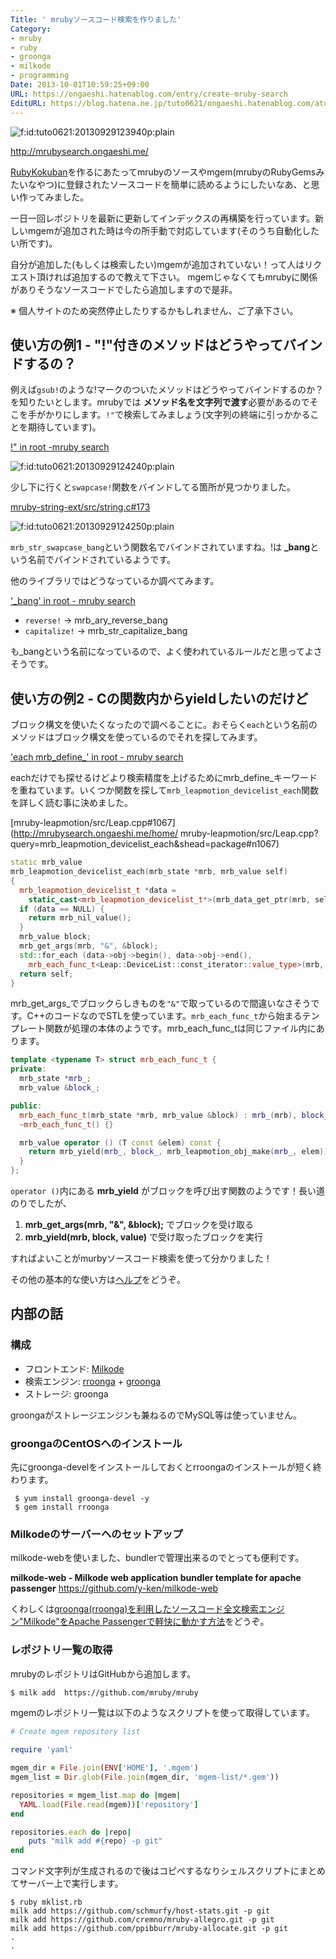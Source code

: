 ```yaml
---
Title: ' mrubyソースコード検索を作りました'
Category:
- mruby
- ruby
- groonga
- milkode
- programming
Date: 2013-10-01T10:59:25+09:00
URL: https://ongaeshi.hatenablog.com/entry/create-mruby-search
EditURL: https://blog.hatena.ne.jp/tuto0621/ongaeshi.hatenablog.com/atom/entry/11696248318758214537
---
```


<p><span itemscope itemtype="http://schema.org/Photograph"><img src="http://cdn-ak.f.st-hatena.com/images/fotolife/t/tuto0621/20130929/20130929123940.png" alt="f:id:tuto0621:20130929123940p:plain" title="f:id:tuto0621:20130929123940p:plain" class="hatena-fotolife" itemprop="image"></span></p>

http://mrubysearch.ongaeshi.me/

[RubyKokuban](https://github.com/ongaeshi/rubykokuban-gem)を作るにあたってmrubyのソースやmgem(mrubyのRubyGemsみたいなやつ)に登録されたソースコードを簡単に読めるようにしたいなあ、と思い作ってみました。

一日一回レポジトリを最新に更新してインデックスの再構築を行っています。新しいmgemが追加された時は今の所手動で対応しています(そのうち自動化したい所です)。

自分が追加した(もしくは検索したい)mgemが追加されていない！って人はリクエスト頂ければ追加するので教えて下さい。
mgemじゃなくてもmrubyに関係がありそうなソースコードでしたら追加しますので是非。

※ 個人サイトのため突然停止したりするかもしれません、ご了承下さい。

## 使い方の例1 - "!"付きのメソッドはどうやってバインドするの？
例えば`gsub!`のような!マークのついたメソッドはどうやってバインドするのか？を知りたいとします。mrubyでは **メソッド名を文字列で渡す**必要があるのでそこを手がかりにします。`!"`で検索してみましょう(文字列の終端に引っかかることを期待しています)。

[!" in root -mruby search](http://mrubysearch.ongaeshi.me/home?query=!%22&shead=package)

<p><span itemscope itemtype="http://schema.org/Photograph"><img src="http://cdn-ak.f.st-hatena.com/images/fotolife/t/tuto0621/20130929/20130929124240.png" alt="f:id:tuto0621:20130929124240p:plain" title="f:id:tuto0621:20130929124240p:plain" class="hatena-fotolife" itemprop="image"></span></p>

少し下に行くと`swapcase!`関数をバインドしてる箇所が見つかりました。

[mruby-string-ext/src/string.c#173](http://mrubysearch.ongaeshi.me/home/mruby/mrbgems/mruby-string-ext/src/string.c?query=!%22&shead=package#n173)

<p><span itemscope itemtype="http://schema.org/Photograph"><img src="http://cdn-ak.f.st-hatena.com/images/fotolife/t/tuto0621/20130929/20130929124250.png" alt="f:id:tuto0621:20130929124250p:plain" title="f:id:tuto0621:20130929124250p:plain" class="hatena-fotolife" itemprop="image"></span></p>

`mrb_str_swapcase_bang`という関数名でバインドされていますね。!は **_bang**という名前でバインドされているようです。

他のライブラリではどうなっているか調べてみます。

['_bang' in root - mruby search](http://mrubysearch.ongaeshi.me/home?query=_bang&shead=package)

- `reverse!` -> mrb_ary_reverse_bang
-  `capitalize!` -> mrb_str_capitalize_bang

も_bangという名前になっているので、よく使われているルールだと思ってよさそうです。

## 使い方の例2 - Cの関数内からyieldしたいのだけど
ブロック構文を使いたくなったので調べることに。おそらく`each`という名前のメソッドはブロック構文を使っているのでそれを探してみます。

['each mrb_define_' in root - mruby search](http://mrubysearch.ongaeshi.me/home?query=each+mrb_define_&shead=package)

eachだけでも探せるけどより検索精度を上げるためにmrb_define_キーワードを重ねています。いくつか関数を探して`mrb_leapmotion_devicelist_each`関数を詳しく読む事に決めました。

[mruby-leapmotion/src/Leap.cpp#1067](http://mrubysearch.ongaeshi.me/home/
mruby-leapmotion/src/Leap.cpp?query=mrb_leapmotion_devicelist_each&shead=package#n1067)

```cpp
static mrb_value
mrb_leapmotion_devicelist_each(mrb_state *mrb, mrb_value self)
{
  mrb_leapmotion_devicelist_t *data =
    static_cast<mrb_leapmotion_devicelist_t*>(mrb_data_get_ptr(mrb, self, &mrb_leapmotion_devicelist_type));
  if (data == NULL) {
    return mrb_nil_value();
  }
  mrb_value block;
  mrb_get_args(mrb, "&", &block);
  std::for_each (data->obj->begin(), data->obj->end(),
    mrb_each_func_t<Leap::DeviceList::const_iterator::value_type>(mrb, block));
  return self;
}
```

mrb_get_args_でブロックらしきものを`"&"`で取っているので間違いなさそうです。C++のコードなのでSTLを使っています。`mrb_each_func_t`から始まるテンプレート関数が処理の本体のようです。mrb_each_func_tは同じファイル内にあります。

```cpp
template <typename T> struct mrb_each_func_t {
private:
  mrb_state *mrb_;
  mrb_value &block_;

public:
  mrb_each_func_t(mrb_state *mrb, mrb_value &block) : mrb_(mrb), block_(block) {}
  ~mrb_each_func_t() {}

  mrb_value operator () (T const &elem) const {
    return mrb_yield(mrb_, block_, mrb_leapmotion_obj_make(mrb_, elem));
  }
};
```

`operator ()`内にある **mrb_yield** がブロックを呼び出す関数のようです！長い道のりでしたが、

1. **mrb_get_args(mrb, "&", &block);** でブロックを受け取る
1. **mrb_yield(mrb, block, value)** で受け取ったブロックを実行

すればよいことがmurbyソースコード検索を使って分かりました！

その他の基本的な使い方は[ヘルプ](http://mrubysearch.ongaeshi.me/help)をどうぞ。

## 内部の話
### 構成
- フロントエンド: [Milkode](http://milkode.ongaeshi.me/)
- 検索エンジン: [rroonga](http://ranguba.org/ja/) + [groonga](http://groonga.org/ja/)
- ストレージ: groonga

groongaがストレージエンジンも兼ねるのでMySQL等は使っていません。

### groongaのCentOSへのインストール

先にgroonga-develをインストールしておくとrroongaのインストールが短く終わります。

```
 $ yum install groonga-devel -y
 $ gem install rroonga
```

### Milkodeのサーバーへのセットアップ
milkode-webを使いました、bundlerで管理出来るのでとっても便利です。

**milkode-web - Milkode web application bundler template for apache passenger**
https://github.com/y-ken/milkode-web

くわしくは[groonga(rroonga)を利用したソースコード全文検索エンジン"Milkode"をApache Passengerで軽快に動かす方法](http://y-ken.hatenablog.com/entry/how-to-install-milkode-with-passenger)をどうぞ。

### レポジトリ一覧の取得
mrubyのレポジトリはGitHubから追加します。

```bash
$ milk add  https://github.com/mruby/mruby
```

mgemのレポジトリ一覧は以下のようなスクリプトを使って取得しています。

```ruby
# Create mgem repository list

require 'yaml'

mgem_dir = File.join(ENV['HOME'], '.mgem')
mgem_list = Dir.glob(File.join(mgem_dir, 'mgem-list/*.gem'))

repositories = mgem_list.map do |mgem|
  YAML.load(File.read(mgem))['repository']
end

repositories.each do |repo|
    puts "milk add #{repo} -p git"
end
```

コマンド文字列が生成されるので後はコピペするなりシェルスクリプトにまとめてサーバー上で実行します。

```shell
$ ruby mklist.rb 
milk add https://github.com/schmurfy/host-stats.git -p git
milk add https://github.com/cremno/mruby-allegro.git -p git
milk add https://github.com/ppibburr/mruby-allocate.git -p git
.
.
```


